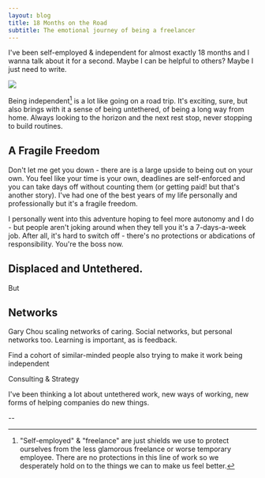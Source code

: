 ```yaml
---
layout: blog
title: 18 Months on the Road
subtitle: The emotional journey of being a freelancer
---
```


I've been self-employed & independent for almost exactly 18 months and I wanna talk about it for a second. Maybe I can be helpful to others? Maybe I just need to write.

![](http://cdn.humoropedia.com/wp-content/uploads/2015/09/Jack-Kerouac-Quotes-1.jpg)

Being independent[^1] is a lot like going on a road trip. It's exciting, sure, but also brings with it a sense of being untethered, of being a long way from home. Always looking to the horizon and the next rest stop, never stopping to build routines.

## A Fragile Freedom

Don't let me get you down - there are is a large upside to being out on your own. You feel like your time is your own, deadlines are self-enforced and you can take days off without counting them (or getting paid! but that's another story). I've had one of the best years of my life personally and professionally but it's a fragile freedom.

I personally went into this adventure hoping to feel more autonomy and I do - but people aren't joking around when they tell you it's a 7-days-a-week job. After all, it's hard to switch off - there's no protections or abdications of responsibility. You're the boss now.

## Displaced and Untethered.

But 

## Networks

Gary Chou scaling networks of caring.
Social networks, but personal networks too. Learning is important, as is feedback.

Find a cohort of similar-minded people also trying to make it work being independent

Consulting & Strategy

I've been thinking a lot about untethered work, new ways of working, new forms of helping companies do new things.

--

[^1]: "Self-employed" & "freelance" are just shields we use to protect ourselves from the less glamorous freelance or worse temporary employee. There are no protections in this line of work so we desperately hold on to the things we can to make us feel better.